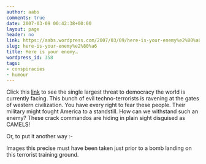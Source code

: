 ```yaml
---
author: aabs
comments: true
date: 2007-03-09 00:42:38+00:00
layout: page
header: no
link: https://aabs.wordpress.com/2007/03/09/here-is-your-enemy%e2%80%a6/
slug: here-is-your-enemy%e2%80%a6
title: Here is your enemy…
wordpress_id: 358
tags:
- conspiracies
- humour
---
```


Click this [link](http://maps.google.com/maps?f=q&hl=en&q=15.298683+19.429651&layer=&ie=UTF8&om=1&z=23&ll=15.298518,19.429736&spn=0.000079,0.000155&t=k&iwloc=addr) to see the single largest threat to democracy the world is currently facing. This bunch of evil techno-terrorists is ravening at the gates of western civilization. You have every right to fear these people. Their military might fought America to a standstill. How can we withstand such an enemy? These crack commandos are hiding in plain sight disguised as CAMELS!


Or, to put it another way :-


Images this precise must have been taken just prior to a bomb landing on this terrorist training ground.
